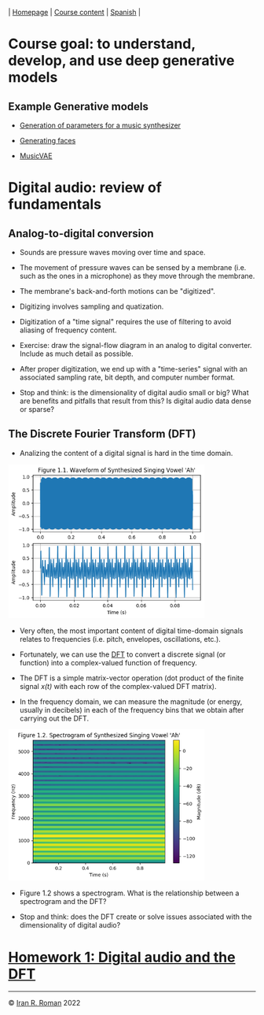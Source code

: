 | [Homepage](https://dl4genaudio.github.io) | [Course content](https://dl4genaudio.github.io/#course-content) | [Spanish](https://dl4genaudio-github-io.translate.goog/intro/?_x_tr_sl=auto&_x_tr_tl=es&_x_tr_hl=en-US&_x_tr_pto=wapp) |

# Course goal: to understand, develop, and use deep generative models

## Example Generative models

* [Generation of parameters for a music synthesizer](https://acids-ircam.github.io/flow_synthesizer/)

* [Generating faces](https://towardsdatascience.com/generating-new-faces-with-variational-autoencoders-d13cfcb5f0a8)

* [MusicVAE](https://magenta.tensorflow.org/music-vae)

# Digital audio: review of fundamentals

## Analog-to-digital conversion

* Sounds are pressure waves moving over time and space.

* The movement of pressure waves can be sensed by a membrane (i.e. such as the ones in a microphone) as they move through the membrane.

* The membrane's back-and-forth motions can be "digitized".

* Digitizing involves sampling and quatization.

* Digitization of a "time signal" requires the use of filtering to avoid aliasing of frequency content. 

* Exercise: draw the signal-flow diagram in an analog to digital converter. Include as much detail as possible.

* After proper digitization, we end up with a "time-series" signal with an associated sampling rate, bit depth, and computer number format.

* Stop and think: is the dimensionality of digital audio small or big? What are benefits and pitfalls that result from this? Is digital audio data dense or sparse?

## The Discrete Fourier Transform (DFT)

* Analizing the content of a digital signal is hard in the time domain.

<img src="../assets/time-domain.png" alt="drawing" width="400"/>

* Very often, the most important content of digital time-domain signals relates to frequencies (i.e. pitch, envelopes, oscillations, etc.). 

* Fortunately, we can use the [DFT](https://ccrma.stanford.edu/~jos/st/DFT_Definition.html) to convert a discrete signal (or function) into a complex-valued function of frequency. 

* The DFT is a simple matrix-vector operation (dot product of the finite signal *x(t)* with each row of the complex-valued DFT matrix).

* In the frequency domain, we can measure the magnitude (or energy, usually in decibels) in each of the frequency bins that we obtain after carrying out the DFT. 

<img src="../assets/frequency-domain.png" alt="drawing" width="400"/>

* Figure 1.2 shows a spectrogram. What is the relationship between a spectrogram and the DFT?

* Stop and think: does the DFT create or solve issues associated with the dimensionality of digital audio?

# [Homework 1: Digital audio and the DFT](https://github.com/dl4genaudio/assignments/hw1.ipynb)

___ 

&copy; [Iran R. Roman](https://iranroman.github.io) 2022

